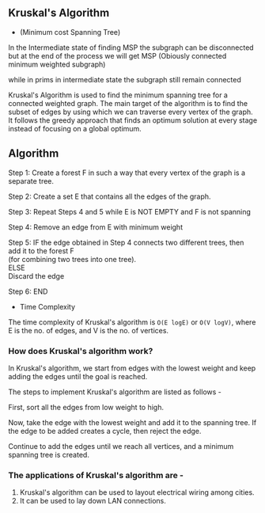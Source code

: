 ## Kruskal's Algorithm

* (Minimum cost Spanning Tree)

In the Intermediate state of finding MSP the subgraph can be disconnected but at the end of the 
process we will get MSP (Obiously connected minimum weighted subgraph)

while in prims in intermediate state the subgraph still remain connected

Kruskal's Algorithm is used to find the minimum spanning tree for a connected weighted graph. The main target of the algorithm is to find the subset of edges by using which we can traverse every vertex of the graph. It follows the greedy approach that finds an optimum solution at every stage instead of focusing on a global optimum.

## Algorithm

Step 1: Create a forest F in such a way that every vertex of the graph is a separate tree.  

Step 2: Create a set E that contains all the edges of the graph.  

Step 3: Repeat Steps 4 and 5 while E is NOT EMPTY and F is not spanning  

Step 4: Remove an edge from E with minimum weight  

Step 5: IF the edge obtained in Step 4 connects two different trees, then add it to the forest F   
(for combining two trees into one tree).  
ELSE  
Discard the edge  

Step 6: END  


* Time Complexity

The time complexity of Kruskal's algorithm is `O(E logE)` or `O(V logV)`, where E is the no. of edges,
and V is the no. of vertices.


### How does Kruskal's algorithm work?

In Kruskal's algorithm, we start from edges with the lowest weight and keep adding the edges until the goal is reached. 

The steps to implement Kruskal's algorithm are listed as follows -

First, sort all the edges from low weight to high.

Now, take the edge with the lowest weight and add it to the spanning tree. If the edge to be added creates a cycle, then reject the edge.

Continue to add the edges until we reach all vertices, and a minimum spanning tree is created.


### The applications of Kruskal's algorithm are -

1. Kruskal's algorithm can be used to layout electrical wiring among cities.
2. It can be used to lay down LAN connections.